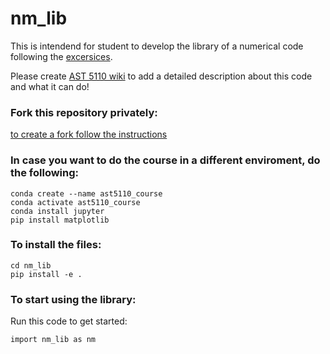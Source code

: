 # nm_lib

This is intendend for student to develop the library of a numerical code following the [excersices](https://github.com/AST-Course/AST5110/).

Please create [AST 5110 wiki](https://github.com/AST-Course/AST5110/wiki) to add a detailed description about this code and what it can do!

### Fork this repository privately:
[to create a fork follow the instructions](https://gist.github.com/0xjac/85097472043b697ab57ba1b1c7530274)

### In case you want to do the course in a different enviroment, do the following:
```
conda create --name ast5110_course
conda activate ast5110_course
conda install jupyter
pip install matplotlib
```

### To install the files:
```
cd nm_lib
pip install -e .
```

### To start using the library:
Run this code to get started:
```
import nm_lib as nm
```

